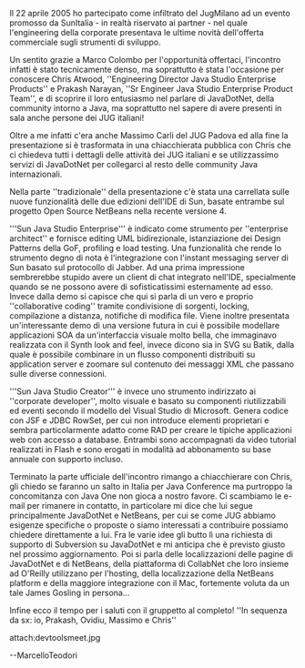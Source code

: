 Il 22 aprile 2005 ho partecipato come infiltrato del JugMilano ad un evento promosso da SunItalia - in realtà riservato ai partner - nel quale l'engineering della corporate presentava le ultime novità dell'offerta commerciale sugli strumenti di sviluppo.

Un sentito grazie a Marco Colombo per l'opportunità offertaci, l'incontro infatti è stato tecnicamente denso, ma soprattutto è stata l'occasione per conoscere Chris Atwood, ''Engineering Director Java Studio Enterprise Products'' e Prakash Narayan, ''Sr Engineer Java Studio Enterprise Product Team'', e di scoprire il loro entusiasmo nel parlare di JavaDotNet, della community intorno a Java, ma soprattutto nel sapere di avere presenti in sala anche persone dei JUG italiani!

Oltre a me infatti c'era anche Massimo Carli del JUG Padova ed alla fine la presentazione si è trasformata in una chiacchierata pubblica con Chris che ci chiedeva tutti i dettagli delle attività dei JUG italiani e se utilizzassimo servizi di JavaDotNet per collegarci al resto delle community Java internazionali.

Nella parte ''tradizionale'' della presentazione c'è stata una carrellata sulle nuove funzionalità delle due edizioni dell'IDE di Sun, basate entrambe sul progetto Open Source NetBeans nella recente versione 4.

'''Sun Java Studio Enterprise''' è indicato come strumento per ''enterprise architect'' e fornisce editing UML bidirezionale, istanziazione dei Design Patterns della GoF, profiling e load testing.
Una funzionalità che rende lo strumento degno di nota è l'integrazione con l'instant messaging server di Sun basato sul protocollo di Jabber. Ad una prima impressione sembrerebbe stupido avere un client di chat integrato nell'IDE, specialmente quando se ne possono avere di sofisticatissimi esternamente ad esso. Invece dalla demo si capisce che qui si parla di un vero e proprio ''collaborative coding'' tramite condivisione di sorgenti, locking, compilazione a distanza, notifiche di modifica file.
Viene inoltre presentata un'interessante demo di una versione futura in cui è possibile modellare applicazioni SOA da un'interfaccia visuale molto bella, che immaginavo realizzata con il Synth look and feel, invece dicono sia in SVG su Batik, dalla quale è possibile combinare in un flusso componenti distribuiti su application server e zoomare sul contenuto dei messaggi XML che passano sulle diverse connessioni.

'''Sun Java Studio Creator''' è invece uno strumento indirizzato ai ''corporate developer'', molto visuale e basato su componenti riutilizzabili ed eventi secondo il modello del Visual Studio di Microsoft. Genera codice con JSF e JDBC RowSet, per cui non introduce elementi proprietari e sembra particolarmente adatto come RAD per creare le tipiche applicazioni web con accesso a database.
Entrambi sono accompagnati da video tutorial realizzati in Flash e sono erogati in modalità ad abbonamento su base annuale con supporto incluso.

Terminato la parte ufficiale dell'incontro rimango a chiacchierare con Chris, gli chiedo se faranno un salto in Italia per Java Conference ma purtroppo la concomitanza con Java One non gioca a nostro favore. Ci scambiamo le e-mail per rimanere in contatto, in particolare mi dice che lui segue principalmente JavaDotNet e NetBeans, per cui se come JUG abbiamo esigenze specifiche o proposte o siamo interessati a contribuire possiamo chiedere direttamente a lui.
Fra le varie idee gli butto lì una richiesta di supporto di Subversion su JavaDotNet e mi anticipa che è previsto giusto nel prossimo aggiornamento. Poi si parla delle localizzazioni delle pagine di JavaDotNet e di NetBeans, della piattaforma di CollabNet che loro insieme ad O'Reilly utilizzano per l'hosting, della localizzazione della NetBeans platform e della maggiore integrazione con il Mac, fortemente voluta da un tale James Gosling in persona...

Infine ecco il tempo per i saluti con il gruppetto al completo!
''In sequenza da sx: io, Prakash, Ovidiu, Massimo e Chris''

attach:devtoolsmeet.jpg

--MarcelloTeodori